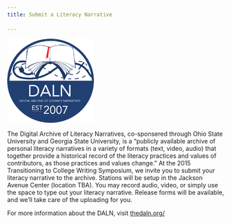 ```yaml
---
title: Submit a Literacy Narrative

---
```

![DALN Logo](/assets/daln.png)

The Digital Archive of Literacy Narratives, co-sponsered through Ohio State University and Georgia State University, is a “publicly available archive of personal literacy narratives in a variety of formats (text, video, audio) that together provide a historical record of the literacy practices and values of contributors, as those practices and values change.” At the 2015 Transitioning to College Writing Symposium, we invite you to submit your literacy narrative to the archive. Stations will be setup in the Jackson Avenue Center (location TBA). You may record audio, video, or simply use the space to type out your literacy narrative. Release forms will be available, and we’ll take care of the uploading for you.

For more information about the DALN, visit [thedaln.org/](http://www.thedaln.org/)
